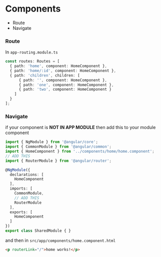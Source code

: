 # Components
* Route
* Navigate
### Route
In `app-routing.module.ts`
```ts
const routes: Routes = [
  { path: 'home', component: HomeComponent },
  { path: 'home/:id', component: HomeComponent },
  { path: 'children', children: [
      { path: '', component: HomeComponent },
      { path: 'one', component: HomeComponent },
      { path: 'two', component: HomeComponent }
    ]
  }
];
```
### Navigate
if your component is **NOT IN APP MODULE** then add this to your module component
```ts
import { NgModule } from '@angular/core';
import { CommonModule } from '@angular/common';
import { HomeComponent } from '../components/home/home.component';
// ADD THIS
import { RouterModule } from '@angular/router';

@NgModule({
  declarations: [
    HomeComponent
  ],
  imports: [
    CommonModule,
    // ADD THIS
    RouterModule
  ],
  exports: [
    HomeComponent
  ]
})
export class SharedModule { }
```
and then in `src/app/components/home.component.html`
```html
<p routerLink="/">home works!</p>
```
